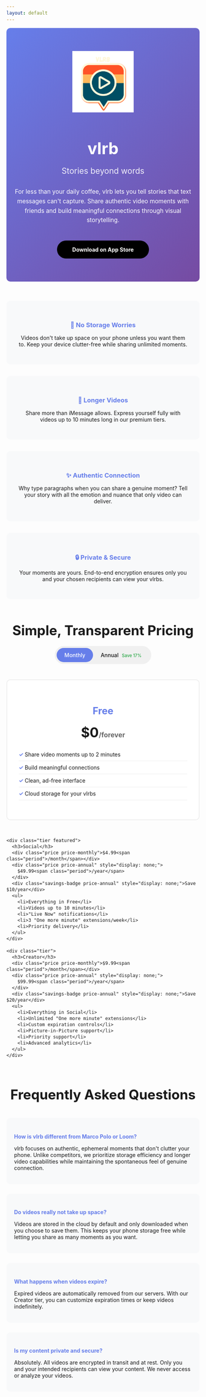 ```yaml
---
layout: default
---
```


<style>
  /* Logo styles */
  .logo-container {
    display: flex;
    justify-content: center;
    align-items: center;
    margin-bottom: 30px;
  }
  
  .vlrb-logo {
    width: 160px;
    height: 160px;
    margin-bottom: 10px;
  }
  
  .hero {
    text-align: center;
    padding: 60px 20px;
    background: linear-gradient(135deg, #667eea 0%, #764ba2 100%);
    color: white;
    border-radius: 10px;
    margin-bottom: 40px;
  }
  
  .hero h1 {
    font-size: 3em;
    margin-bottom: 20px;
    font-weight: bold;
  }
  
  .hero .tagline {
    font-size: 1.5em;
    margin-bottom: 30px;
    opacity: 0.9;
  }
  
  .hero .subtitle {
    font-size: 1.1em;
    margin-bottom: 40px;
    max-width: 600px;
    margin-left: auto;
    margin-right: auto;
    line-height: 1.6;
  }
  
  .cta-button {
    display: inline-block;
    background: #000;
    color: white;
    padding: 15px 40px;
    border-radius: 50px;
    text-decoration: none;
    font-weight: bold;
    transition: transform 0.2s, box-shadow 0.2s;
  }
  
  .cta-button:hover {
    transform: translateY(-2px);
    box-shadow: 0 10px 20px rgba(0,0,0,0.2);
    color: white;
  }
  
  .features {
    display: grid;
    grid-template-columns: repeat(auto-fit, minmax(250px, 1fr));
    gap: 30px;
    margin: 50px 0;
  }
  
  .feature {
    text-align: center;
    padding: 30px;
    background: #f8f9fa;
    border-radius: 10px;
    transition: transform 0.2s;
  }
  
  .feature:hover {
    transform: translateY(-5px);
  }
  
  .feature h3 {
    color: #667eea;
    margin-bottom: 15px;
  }
  
  .pricing {
    margin: 60px 0;
  }
  
  .pricing h2 {
    text-align: center;
    margin-bottom: 20px;
    font-size: 2.5em;
  }
  
  .pricing-toggle {
    text-align: center;
    margin-bottom: 40px;
  }
  
  .toggle-container {
    display: inline-flex;
    align-items: center;
    background: #f0f0f0;
    border-radius: 30px;
    padding: 5px;
  }
  
  .toggle-option {
    padding: 10px 20px;
    border-radius: 25px;
    cursor: pointer;
    transition: all 0.3s;
    font-weight: 500;
  }
  
  .toggle-option.active {
    background: #667eea;
    color: white;
  }
  
  .toggle-option .discount {
    font-size: 0.8em;
    margin-left: 5px;
    color: #28a745;
  }
  
  .toggle-option.active .discount {
    color: #90ee90;
  }
  
  .pricing-tiers {
    display: grid;
    grid-template-columns: repeat(auto-fit, minmax(280px, 1fr));
    gap: 30px;
    max-width: 900px;
    margin: 0 auto;
  }
  
  .tier {
    background: white;
    border: 2px solid #eee;
    border-radius: 10px;
    padding: 30px;
    text-align: center;
    transition: all 0.3s;
    position: relative;
  }
  
  .tier.featured {
    border-color: #667eea;
    transform: scale(1.05);
  }
  
  .tier:hover {
    box-shadow: 0 10px 30px rgba(0,0,0,0.1);
  }
  
  .tier h3 {
    color: #667eea;
    font-size: 1.8em;
    margin-bottom: 10px;
  }
  
  .price {
    font-size: 2.5em;
    font-weight: bold;
    margin: 20px 0 10px 0;
  }
  
  .price .period {
    font-size: 0.5em;
    color: #666;
  }
  
  .price-annual {
    display: none;
  }
  
  .savings-badge {
    background: #28a745;
    color: white;
    padding: 5px 15px;
    border-radius: 20px;
    font-size: 0.8em;
    margin: 10px 0;
    display: inline-block;
  }
  
  .tier ul {
    list-style: none;
    padding: 0;
    margin: 20px 0;
    text-align: left;
  }
  
  .tier li {
    padding: 8px 0;
    border-bottom: 1px solid #eee;
  }
  
  .tier li:before {
    content: "✓ ";
    color: #667eea;
    font-weight: bold;
  }
  
  .faq {
    max-width: 800px;
    margin: 60px auto;
  }
  
  .faq h2 {
    text-align: center;
    margin-bottom: 40px;
    font-size: 2.5em;
  }
  
  .faq-item {
    margin-bottom: 25px;
    padding: 20px;
    background: #f8f9fa;
    border-radius: 10px;
  }
  
  .faq-item h4 {
    color: #667eea;
    margin-bottom: 10px;
  }
  
  @media (max-width: 768px) {
    .hero h1 {
      font-size: 2em;
    }
    
    .hero .tagline {
      font-size: 1.2em;
    }
    
    .features {
      grid-template-columns: 1fr;
    }
  }
</style>

<div class="hero">
  <div class="logo-container">
    <img src="/assets/images/vlrb-logo-dark.svg" alt="vlrb logo" class="vlrb-logo">
  </div>
  <h1>vlrb</h1>
  <p class="tagline">Stories beyond words</p>
  <p class="subtitle">For less than your daily coffee, vlrb lets you tell stories that text messages can't capture. Share authentic video moments with friends and build meaningful connections through visual storytelling.</p>
  <a href="{{ site.app_store_url }}" class="cta-button">Download on App Store</a>
</div>

<div class="features">
  <div class="feature">
    <h3>📱 No Storage Worries</h3>
    <p>Videos don't take up space on your phone unless you want them to. Keep your device clutter-free while sharing unlimited moments.</p>
  </div>
  
  <div class="feature">
    <h3>🎥 Longer Videos</h3>
    <p>Share more than iMessage allows. Express yourself fully with videos up to 10 minutes long in our premium tiers.</p>
  </div>
  
  <div class="feature">
    <h3>✨ Authentic Connection</h3>
    <p>Why type paragraphs when you can share a genuine moment? Tell your story with all the emotion and nuance that only video can deliver.</p>
  </div>
  
  <div class="feature">
    <h3>🔒 Private & Secure</h3>
    <p>Your moments are yours. End-to-end encryption ensures only you and your chosen recipients can view your vlrbs.</p>
  </div>
</div>

<div class="pricing">
  <h2>Simple, Transparent Pricing</h2>
  
  <div class="pricing-toggle">
    <div class="toggle-container">
      <div class="toggle-option active" onclick="togglePricing('monthly')">
        Monthly
      </div>
      <div class="toggle-option" onclick="togglePricing('annual')">
        Annual <span class="discount">Save 17%</span>
      </div>
    </div>
  </div>
  
  <div class="pricing-tiers">
    <div class="tier">
      <h3>Free</h3>
      <div class="price price-monthly">$0<span class="period">/forever</span></div>
      <div class="price price-annual" style="display: none;">$0<span class="period">/forever</span></div>
      <ul>
        <li>Share video moments up to 2 minutes</li>
        <li>Build meaningful connections</li>
        <li>Clean, ad-free interface</li>
        <li>Cloud storage for your vlrbs</li>
      </ul>
    </div>
    
    <div class="tier featured">
      <h3>Social</h3>
      <div class="price price-monthly">$4.99<span class="period">/month</span></div>
      <div class="price price-annual" style="display: none;">
        $49.99<span class="period">/year</span>
      </div>
      <div class="savings-badge price-annual" style="display: none;">Save $10/year</div>
      <ul>
        <li>Everything in Free</li>
        <li>Videos up to 10 minutes</li>
        <li>"Live Now" notifications</li>
        <li>3 "One more minute" extensions/week</li>
        <li>Priority delivery</li>
      </ul>
    </div>
    
    <div class="tier">
      <h3>Creator</h3>
      <div class="price price-monthly">$9.99<span class="period">/month</span></div>
      <div class="price price-annual" style="display: none;">
        $99.99<span class="period">/year</span>
      </div>
      <div class="savings-badge price-annual" style="display: none;">Save $20/year</div>
      <ul>
        <li>Everything in Social</li>
        <li>Unlimited "One more minute" extensions</li>
        <li>Custom expiration controls</li>
        <li>Picture-in-Picture support</li>
        <li>Priority support</li>
        <li>Advanced analytics</li>
      </ul>
    </div>
  </div>
</div>

<div class="faq">
  <h2>Frequently Asked Questions</h2>
  
  <div class="faq-item">
    <h4>How is vlrb different from Marco Polo or Loom?</h4>
    <p>vlrb focuses on authentic, ephemeral moments that don't clutter your phone. Unlike competitors, we prioritize storage efficiency and longer video capabilities while maintaining the spontaneous feel of genuine connection.</p>
  </div>
  
  <div class="faq-item">
    <h4>Do videos really not take up space?</h4>
    <p>Videos are stored in the cloud by default and only downloaded when you choose to save them. This keeps your phone storage free while letting you share as many moments as you want.</p>
  </div>
  
  <div class="faq-item">
    <h4>What happens when videos expire?</h4>
    <p>Expired videos are automatically removed from our servers. With our Creator tier, you can customize expiration times or keep videos indefinitely.</p>
  </div>
  
  <div class="faq-item">
    <h4>Is my content private and secure?</h4>
    <p>Absolutely. All videos are encrypted in transit and at rest. Only you and your intended recipients can view your content. We never access or analyze your videos.</p>
  </div>
</div>

<script>
function togglePricing(type) {
  const monthlyElements = document.querySelectorAll('.price-monthly');
  const annualElements = document.querySelectorAll('.price-annual');
  const toggleOptions = document.querySelectorAll('.toggle-option');
  
  if (type === 'monthly') {
    monthlyElements.forEach(el => el.style.display = 'block');
    annualElements.forEach(el => el.style.display = 'none');
    toggleOptions[0].classList.add('active');
    toggleOptions[1].classList.remove('active');
  } else {
    monthlyElements.forEach(el => el.style.display = 'none');
    annualElements.forEach(el => el.style.display = 'block');
    toggleOptions[0].classList.remove('active');
    toggleOptions[1].classList.add('active');
  }
}
</script>